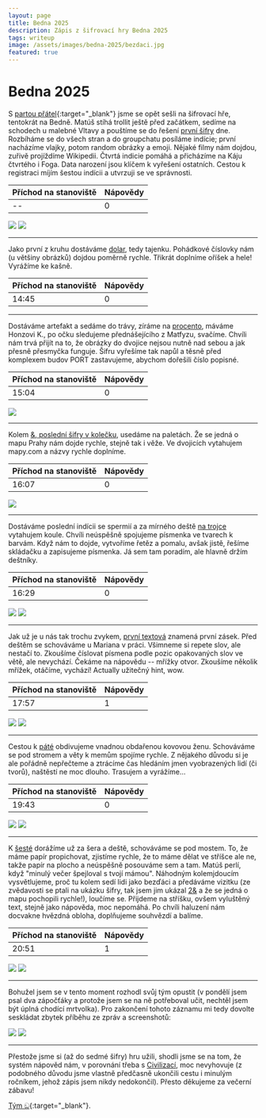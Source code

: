 ```yaml
---
layout: page
title: Bedna 2025
description: Zápis z šifrovací hry Bedna 2025
tags: writeup
image: /assets/images/bedna-2025/bezdaci.jpg
featured: true
---
```


# Bedna 2025

S [partou přátel](https://0d9e.tech){:target="_blank"} jsme se opět sešli na šifrovací hře, tentokrát na Bedně. Matúš stíhá trollit ještě před začátkem, sedíme na schodech u malebné Vltavy a pouštíme se do řešení [první šifry](https://bedna.org/2025/sifry/01) dne. Rozbíháme se do všech stran a do groupchatu posíláme indície; první nacházíme vlajky, potom random obrázky a emoji. Nějaké filmy nám dojdou, zuřivě projíždíme Wikipedii. Čtvrtá indicie pomáhá a přicházíme na Káju čtvrtého i Foga. Data narození jsou klíčem k vyřešení ostatních. Cestou k registraci míjím šestou indícii a utvrzuji se ve správnosti.

| Příchod na stanoviště | Nápovědy    |
|-----------------------|-------------|
| --                    | 0           |

<div class="flex flex-col md:flex-row">
    <img src="/assets/images/bedna-2025/1-1.png" class="mx-auto md:max-w-md max-w-xs object-scale-down p-2"/>
    <img src="/assets/images/bedna-2025/1-2.png" class="mx-auto md:max-w-md max-w-xs object-scale-down p-2"/>
</div>

<hr>

Jako první z kruhu dostáváme [dolar](https://bedna.org/2025/sifry/02a), tedy tajenku. Pohádkové číslovky nám (u většiny obrázků) dojdou poměrně rychle. Třikrát doplníme oříšek a hele! Vyrážíme ke kašně.

| Příchod na stanoviště | Nápovědy    |
|-----------------------|-------------|
| 14:45                 | 0           |

<hr>

Dostáváme artefakt a sedáme do trávy, zíráme na [procento](https://bedna.org/2025/sifry/02c), máváme Honzovi K., po očku sledujeme přednášejícího z Matfyzu, svačíme. Chvíli nám trvá přijít na to, že obrázky do dvojice nejsou nutně nad sebou a jak přesně přesmyčka funguje. Šifru vyřešíme tak napůl a těsně před komplexem budov PORT zastavujeme, abychom dořešili číslo popisné.

| Příchod na stanoviště | Nápovědy    |
|-----------------------|-------------|
| 15:04                 | 0           |

<div class="flex flex-col md:flex-row">
    <img src="/assets/images/bedna-2025/kytka.jpeg" class="mx-auto md:max-w-md max-w-xs"/>
</div>

<hr>

Kolem [&, poslední šifry v kolečku](https://bedna.org/2025/sifry/02b), usedáme na paletách. Že se jedná o mapu Prahy nám dojde rychle, stejně tak i věže. Ve dvojicích vytahujem mapy.com a názvy rychle doplníme.

| Příchod na stanoviště | Nápovědy    |
|-----------------------|-------------|
| 16:07                 | 0           |

<div class="flex flex-col md:flex-row">
    <img src="/assets/images/bedna-2025/port.jpg" class="mx-auto md:max-w-md max-w-xs"/>
</div>

<hr>

Dostáváme poslední indícii se spermií a za mírného deště [na trojce](https://bedna.org/2025/sifry/03) vytahujem koule. Chvíli neúspěšně spojujeme písmenka ve tvarech k barvám. Když nám to dojde, vytvoříme řetěz a pomalu, avšak jistě, řešíme skládačku a zapisujeme písmenka. Já sem tam poradím, ale hlavně držím deštníky.

| Příchod na stanoviště | Nápovědy    |
|-----------------------|-------------|
| 16:29                 | 0           |

<div class="flex flex-col md:flex-row">
    <img src="/assets/images/bedna-2025/destniky.jpg" class="mx-auto md:max-w-md max-w-xs object-scale-down p-2"/>
    <img src="/assets/images/bedna-2025/koule.jpg" class="mx-auto md:max-w-md max-w-xs object-scale-down p-2"/>
</div>

<hr>

Jak už je u nás tak trochu zvykem, [první textová](https://bedna.org/2025/sifry/04) znamená první zásek. Před deštěm se schováváme u Mariana v práci. Všimneme si repete slov, ale nestačí to. Zkoušíme číslovat písmena podle pozic opakovaných slov ve větě, ale nevychází. Čekáme na nápovědu -- mřížky otvor. Zkoušíme několik mřížek, otáčíme, vychází! Actually užitečný hint, wow.

| Příchod na stanoviště | Nápovědy    |
|-----------------------|-------------|
| 17:57                 | 1           |

<div class="flex flex-col md:flex-row">
    <img src="/assets/images/bedna-2025/nilehouse.jpeg" class="mx-auto md:max-w-md max-w-xs object-scale-down p-2"/>
    <img src="/assets/images/bedna-2025/nilehouse2.jpg" class="mx-auto md:max-w-md max-w-xs object-scale-down p-2"/>
</div>

<hr>

Cestou k [páté](https://bedna.org/2025/sifry/05) obdivujeme vnadnou obdařenou kovovou ženu. Schováváme se pod stromem a věty k memům spojíme rychle. Z nějakého důvodu si je ale pořádně nepřečteme a ztrácíme čas hledáním jmen vyobrazených lidí (či tvorů), naštěstí ne moc dlouho. Trasujem a vyrážíme...

| Příchod na stanoviště | Nápovědy    |
|-----------------------|-------------|
| 19:43                 | 0           |

<div class="flex flex-col md:flex-row">
    <img src="/assets/images/bedna-2025/PRDEL.jpeg" class="mx-auto md:max-w-md max-w-xs object-scale-down p-2"/>
    <img src="/assets/images/bedna-2025/kresilka.jpg" class="mx-auto md:max-w-md max-w-xs object-scale-down p-2"/>
</div>

<hr>

K [šesté](https://bedna.org/2025/sifry/06) dorážíme už za šera a deště, schováváme se pod mostem. To, že máme papír propichovat, zjistíme rychle, že to máme dělat ve stříšce ale ne, takže papír na plocho a neúspěšně posouváme sem a tam. Matúš perlí, když "minulý večer špejloval s tvojí mámou". Náhodným kolemjdoucím vysvětlujeme, proč tu kolem sedí lidi jako bezďáci a předáváme vizitku (ze zvědavosti se ptali na ukázku šifry, tak jsem jim ukázal [2&](https://bedna.org/2025/sifry/02b) a že se jedná o mapu pochopili rychle!), loučíme se. Přijdeme na stříšku, ovšem vyluštěný text, stejně jako nápověda, moc nepomáhá. Po chvíli haluzení nám docvakne hvězdná obloha, doplňujeme souhvězdí a balíme.

| Příchod na stanoviště | Nápovědy    |
|-----------------------|-------------|
| 20:51                 | 1           |

<div class="flex flex-col md:flex-row">
    <img src="/assets/images/bedna-2025/bezdaci.jpg" class="mx-auto md:max-w-md max-w-xs object-scale-down p-2"/>
    <img src="/assets/images/bedna-2025/spejle.jpg" class="mx-auto md:max-w-md max-w-xs object-scale-down p-2"/>
</div>

<hr>

Bohužel jsem se v tento moment rozhodl svůj tým opustit (v pondělí jsem psal dva zápočťáky a protože jsem se na ně potřeboval učit, nechtěl jsem být úplná chodící mrtvolka). Pro zakončení tohoto záznamu mi tedy dovolte seskládat zbytek příběhu ze zpráv a screenshotů:

<div class="flex flex-col md:flex-row">
    <img src="/assets/images/bedna-2025/50shades.png" class="mx-auto md:max-w-md max-w-xs object-scale-down p-2"/>
    <img src="/assets/images/bedna-2025/bullshit.jpg" class="mx-auto md:max-w-md max-w-xs object-scale-down p-2"/>
</div>

<hr>

Přestože jsme si (až do sedmé šifry) hru užili, shodli jsme se na tom, že systém nápověd nám, v porovnání třeba s [Civilizací](/2023/05/01/civilizace-2023/), moc nevyhovuje (z podobného důvodu jsme vlastně předčasně ukončili cestu i minulým ročníkem, jehož zápis jsem nikdy nedokončil). Přesto děkujeme za večerní zábavu!

[Tým ඞ](https://0d9e.tech){:target="_blank"}.